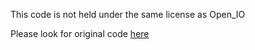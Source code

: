 This code is not held under the same license as Open_IO

Please look for original code [here](//https://gamedevacademy.org/create-a-basic-multiplayer-game-in-phaser-3-with-socket-io-part-1/)

